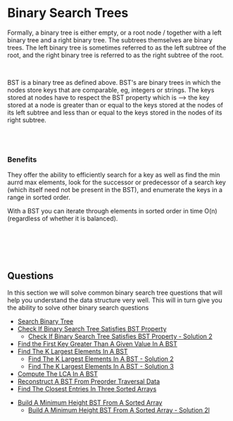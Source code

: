 # Binary Search Trees

Formally, a binary tree is either empty, or a root node / together with a left binary tree and a right binary tree. The subtrees themselves are binary trees. The left binary tree is sometimes referred to as the left subtree of the root, and the right binary tree is referred to as the right subtree of the root.

<br>

BST is a binary tree as defined above. BST's are binary trees in which the nodes store keys that are comparable, eg, integers or strings. The keys stored at nodes have to respect the BST property which is --> the key stored at a node is greater than or equal to the keys stored at the nodes of its left subtree and less than or equal to the keys stored in the nodes of its right subtree.

<br>

<br>

### Benefits

They offer the ability to efficiently search for a key as well as find the min aurrd max elements, look for the successor or predecessor of a search key (which itself need not be present in the BST), and enumerate the keys in a range in sorted order.

With a BST you can iterate through elements in sorted order in time O(n) (regardless of whether it is balanced).

<br>

<br> <br>

## Questions

In this section we will solve common binary search tree questions that will help you understand the data structure very well. This will in turn give you the ability to solve other binary search questions

- [Search Binary Tree](0_search_bst/search_bst.py)
- [Check If Binary Search Tree Satisfies BST Property](1_check_if_bst_satisfies_bst_property/is_bst.py)
  - [Check If Binary Search Tree Satisfies BST Property - Solution 2](1_check_if_bst_satisfies_bst_property/is_bst_2.py)
- [Find the First Key Greater Than A Given Value In A BST](2_find_first_key_greater_than_a_value_in_bst/find_first_greater_than_k.py)
- [Find The K Largest Elements In A BST](3_k_largest_in_bst/k_largest_1.py)
  - [Find The K Largest Elements In A BST - Solution 2](3_k_largest_in_bst/k_largest_2.py)
  - [Find The K Largest Elements In A BST - Solution 3](3_k_largest_in_bst/k_largest_3.py)
- [Compute The LCA In A BST](3_k_largest_in_bst/k_largest_1.py)
- [Reconstruct A BST From Preorder Traversal Data](5_reconstruct_bst_from_preorder_traversal_data/reconstruct_bst.py)
- [Find The Closest Entries In Three Sorted Arrays](6_closest_entries_in_3_sorted_arrays/close_entries.py)
<!-- - [Enumerate Numbers Of The Form a + b sqrt2](7_enumerate_numbers_of_the_form_a+b_sqrt2/enumerate_numbers.py) -->
- [Build A Minimum Height BST From A Sorted Array](8_build_minimum_height_bst/min_height_bst.py)
  - [Build A Minimum Height BST From A Sorted Array - Solution 2l](8_build_minimum_height_bst/min_height_bst_2.py)
<!-- * [Reconstruct A BST From Postorder Traversal Data](5.1_reconstruct_bst_from_post_order_traversal_data/reconstruct_bst.py)
- [Reconstruct A BST From Inorder Traversal Data](5.2_reconstruct_bst_from_inorder_traversal_data/reconstruct_bst.py) -->
